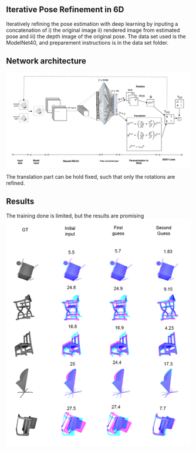 ## Iterative Pose Refinement in 6D

Iteratively refining the pose estimation with deep learning by inputing a concatenation of i) the original image ii) rendered image from estimated pose and iii) the depth image of the original pose. The data set used is the ModelNet40, and preparement instructions is in the data set folder. 


## Network architecture

![overview](https://github.com/henrikgruner/PoseEstimation/blob/master/Iterative/git_images/overview.png)

The translation part can be hold fixed, such that only the rotations are refined. 

## Results
The training done is limited, but the results are promising
![overview](https://github.com/henrikgruner/PoseEstimation/blob/master/Iterative/git_images/iterative.png)

